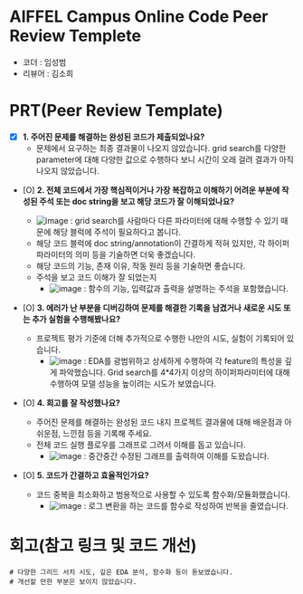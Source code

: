 # AIFFEL Campus Online Code Peer Review Templete
- 코더 : 임성범
- 리뷰어 : 김소희


# PRT(Peer Review Template)
- [X]  **1. 주어진 문제를 해결하는 완성된 코드가 제출되었나요?**
    - 문제에서 요구하는 최종 결과물이 나오지 않았습니다. grid search를 다양한 parameter에 대해 다양한 값으로 수행하다 보니 시간이 오래 걸려 결과가 아직 나오지 않았습니다.

    
- [O]  **2. 전체 코드에서 가장 핵심적이거나 가장 복잡하고 이해하기 어려운 부분에 작성된 
주석 또는 doc string을 보고 해당 코드가 잘 이해되었나요?**
    - ![image](https://github.com/user-attachments/assets/ea71947a-b8ed-4f5f-a57e-e4e4701ba826) : grid search를 사람마다 다른 파라미터에 대해 수행할 수 있기 때문에 해당 블럭에 주석이 필요하다고 봅니다.
    - 해당 코드 블럭에 doc string/annotation이 간결하게 적혀 있지만, 각 하이퍼파라미터의 의미 등을 기술하면 더욱 좋겠습니다.
    - 해당 코드의 기능, 존재 이유, 작동 원리 등을 기술하면 좋습니다.
    - 주석을 보고 코드 이해가 잘 되었는지
        - ![image](https://github.com/user-attachments/assets/2af1e711-ea93-4999-ad3f-10aa9a10f6b2) : 함수의 기능, 입력값과 출력을 설명하는 주석을 포함했습니다.

        
- [O]  **3. 에러가 난 부분을 디버깅하여 문제를 해결한 기록을 남겼거나
새로운 시도 또는 추가 실험을 수행해봤나요?**
    - 프로젝트 평가 기준에 더해 추가적으로 수행한 나만의 시도, 
    실험이 기록되어 있습니다.
        - ![image](https://github.com/user-attachments/assets/2ddbcb76-1bb6-4b4b-9171-1c26a33c9e01) : EDA를 광범위하고 상세하게 수행하여 각 feature의 특성을 깊게 파악했습니다. Grid search를 4*4가지 이상의 하이퍼파라미터에 대해 수행하여 모델 성능을 높이려는 시도가 보였습니다.

        
- [O]  **4. 회고를 잘 작성했나요?**
    - 주어진 문제를 해결하는 완성된 코드 내지 프로젝트 결과물에 대해 배운점과 아쉬운점, 느낀점 등을 기록해 주세요.
    - 전체 코드 실행 플로우를 그래프로 그려서 이해를 돕고 있습니다.
        - ![image](https://github.com/user-attachments/assets/f6df5cff-05ca-42ae-88df-25530a026d47) : 중간중간 수정된 그래프를 출력하여 이해를 도왔습니다.

        
- [O]  **5. 코드가 간결하고 효율적인가요?**
    - 코드 중복을 최소화하고 범용적으로 사용할 수 있도록 함수화/모듈화했습니다.
        - ![image](https://github.com/user-attachments/assets/c7419069-0cfc-4dbe-b13b-992e5b70b9f0) : 로그 변환을 하는 코드를 함수로 작성하여 반복을 줄였습니다.



# 회고(참고 링크 및 코드 개선)
```
# 다양한 그리드 서치 시도, 깊은 EDA 분석, 함수화 등이 돋보였습니다.
# 개선할 만한 부분은 보이지 않았습니다.
```
